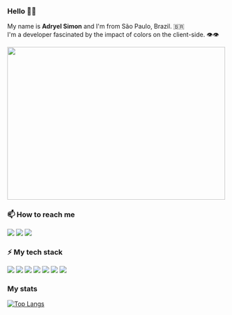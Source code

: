 ### Hello 👋🏻

My name is <b>Adryel Simon</b> and I'm from São Paulo, Brazil. 🇧🇷
<br>
I'm a developer fascinated by the impact of colors on the client-side. 👁👁
<br>

<img src="https://raw.githubusercontent.com/trepichio/trepichio/master/assets/code.gif" width="500" height="350">


### 📫 How to reach me

[![](https://img.shields.io/badge/-adryel-444?style=for-the-badge&logo=hackerrank)](https://hackerrank.com/adryel)
[![](https://img.shields.io/badge/-adryelsimon-444?style=for-the-badge&logo=linkedin)](https://www.linkedin.com/in/adryelsimon)
[![](https://img.shields.io/badge/-adryelsmn-444?style=for-the-badge&logo=instagram)](https://instagram.com/adryelsmn)
<br>
### ⚡ My tech stack

![](https://img.shields.io/badge/-Node.Js-444?style=for-the-badge&logo=node.js)
![](https://img.shields.io/badge/-React.Js-444?style=for-the-badge&logo=react)
![](https://img.shields.io/badge/-JavaScript-444?style=for-the-badge&logo=javascript)
![](https://img.shields.io/badge/-MySQL-444?style=for-the-badge&logo=mysql)
![](https://img.shields.io/badge/-postgresql-444?style=for-the-badge&logo=postgresql)
![](https://img.shields.io/badge/-Wordpress-444?style=for-the-badge&logo=wordpress&logoColor=white)
![](https://img.shields.io/badge/-figma-444?style=for-the-badge&logo=figma)

### My stats

[![Top Langs](https://github-readme-stats.vercel.app/api/top-langs/?username=alchemist-developer&layout=compact&theme=dracula)](https://github.com/alchemist-developer/github-readme-stats)
